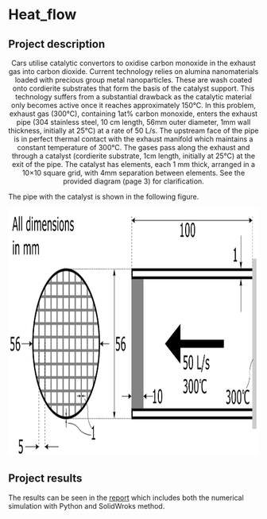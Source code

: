 # Heat_flow
## Project description
<center>Cars utilise catalytic convertors to oxidise carbon monoxide in the exhaust gas into carbon dioxide. Current technology relies on alumina nanomaterials loaded with precious group metal nanoparticles. These are wash coated onto cordierite substrates that form the basis of the catalyst support. This technology suffers from a substantial drawback as the catalytic material only becomes active once it reaches approximately 150°C. In this problem, exhaust gas (300°C), containing 1at% carbon monoxide, enters the exhaust pipe (304 stainless steel, 10 cm length, 56mm outer diameter, 1mm wall thickness, initially at 25°C) at a rate of 50 L/s. The upstream face of the pipe is in perfect thermal contact with the exhaust manifold which maintains a constant temperature of 300°C. The gases pass along the exhaust and through a catalyst (cordierite substrate, 1cm length, initially at 25°C) at the exit of the pipe. The catalyst has elements, each 1 mm thick, arranged in a 10×10 square grid, with 4mm separation between elements. See the provided diagram (page 3) for clarification.</center>

The pipe with the catalyst is shown in the following figure.
<p align="center">
  <img width="800" height="500" src="https://github.com/FengyiLi1102/Heat_flow/blob/master/pipe_object.PNG">
</p>

## Project results
The results can be seen in the [report](https://github.com/FengyiLi1102/Heat_flow/blob/master/Heat_flow_course_work.pdf) which includes both the numerical simulation with Python and SolidWroks method.
